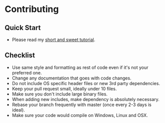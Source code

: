 # Contributing

## Quick Start
- Please read my [short and sweet tutorial](Files/Instrucciones.pdf).

## Checklist
- Use same style and formatting as rest of code even if it's not your preferred one.
- Change any documentation that goes with code changes.
- Do not include OS specific header files or new 3rd party dependencies.
- Keep your pull request small, ideally under 10 files.
- Make sure you don't include large binary files.
- When adding new includes, make dependency is absolutely necessary.
- Rebase your branch frequently with master (once every 2-3 days is ideal).
- Make sure your code would compile on Windows, Linux and OSX.
